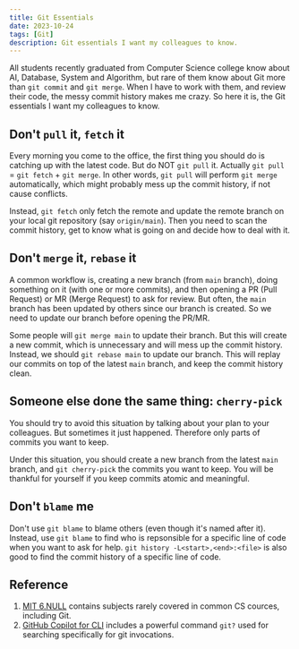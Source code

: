 ```yaml
---
title: Git Essentials
date: 2023-10-24
tags: [Git]
description: Git essentials I want my colleagues to know.
---
```


All students recently graduated from Computer Science college know about AI, Database, System and Algorithm, but rare of them know about Git more than `git commit` and `git merge`. When I have to work with them, and review their code, the messy commit history makes me crazy. So here it is, the Git essentials I want my colleagues to know.

## Don't `pull` it, `fetch` it

Every morning you come to the office, the first thing you should do is catching up with the latest code. But do NOT `git pull` it. Actually `git pull` = `git fetch` + `git merge`. In other words, `git pull` will perform `git merge` automatically, which might probably mess up the commit history, if not cause conflicts.

Instead, `git fetch` only fetch the remote and update the remote branch on your local git repository (say `origin/main`). Then you need to scan the commit history, get to know what is going on and decide how to deal with it.

## Don't `merge` it, `rebase` it

A common workflow is, creating a new branch (from `main` branch), doing something on it (with one or more commits), and then opening a PR (Pull Request) or MR (Merge Request) to ask for review. But often, the `main` branch has been updated by others since our branch is created. So we need to update our branch before opening the PR/MR.

Some people will `git merge main` to update their branch. But this will create a new commit, which is unnecessary and will mess up the commit history. Instead, we should `git rebase main` to update our branch. This will replay our commits on top of the latest `main` branch, and keep the commit history clean.

## Someone else done the same thing: `cherry-pick`

You should try to avoid this situation by talking about your plan to your colleagues. But sometimes it just happened. Therefore only parts of commits you want to keep.

Under this situation, you should create a new branch from the latest `main` branch, and `git cherry-pick` the commits you want to keep. You will be thankful for yourself if you keep commits atomic and meaningful.

## Don't `blame` me

Don't use `git blame` to blame others (even though it's named after it). Instead, use `git blame` to find who is repsonsible for a specific line of code when you want to ask for help. `git history -L<start>,<end>:<file>` is also good to find the commit history of a specific line of code.

## Reference

1. [MIT 6.NULL](https://missing.csail.mit.edu/) contains subjects rarely covered in common CS cources, including Git.
2. [GitHub Copilot for CLI](https://githubnext.com/projects/copilot-cli) includes a powerful command `git?` used for searching specifically for git invocations.
